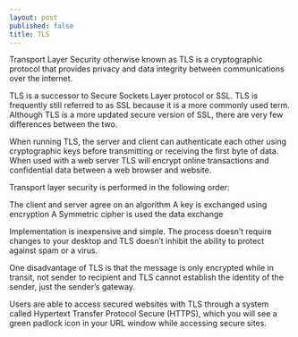 ```yaml
---
layout: post
published: false
title: TLS
---
```

Transport Layer Security otherwise known as TLS is a cryptographic protocol that provides privacy and data integrity between communications over the internet. 
 
TLS is a successor to Secure Sockets Layer protocol or SSL.  TLS is frequently still referred to as SSL because it is a more commonly used term.  Although TLS is a more updated secure version of SSL, there are very few differences between the two.
 
 
When running TLS, the server and client can authenticate each other using cryptographic keys before transmitting or receiving the first byte of data.  When used with a web server TLS will encrypt online transactions and confidential data between a web browser and website. 
 
Transport layer security is performed in the following order:
 
The client and server agree on an algorithm
A key is exchanged using encryption
A Symmetric cipher is used the data exchange
 
Implementation is inexpensive and simple.  The process doesn’t require changes to your desktop and TLS doesn’t inhibit the ability to protect against spam or a virus. 
 
One disadvantage of TLS is that the message is only encrypted while in transit, not sender to recipient and TLS cannot establish the identity of the sender, just the sender’s gateway.
 
Users are able to access secured websites with TLS through a system called Hypertext Transfer Protocol Secure (HTTPS), which you will see a green padlock icon in your URL window while accessing secure sites.
 